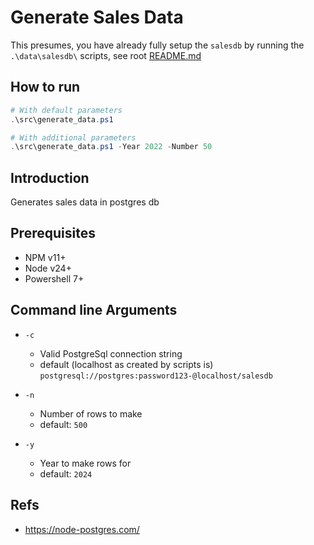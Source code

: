 # Generate Sales Data

This presumes, you have already fully setup the `salesdb` by running the `.\data\salesdb\` scripts, see root [README.md](..\README.md)

## How to run

```powershell
# With default parameters
.\src\generate_data.ps1
```

```powershell
# With additional parameters
.\src\generate_data.ps1 -Year 2022 -Number 50
```

## Introduction

Generates sales data in postgres db

## Prerequisites

- NPM v11+
- Node v24+
- Powershell 7+

## Command line Arguments

- `-c`

  - Valid PostgreSql connection string
  - default (localhost as created by scripts is) `postgresql://postgres:password123-@localhost/salesdb`

* `-n`

  - Number of rows to make
  - default: `500`

* `-y`
  - Year to make rows for
  - default: `2024`

## Refs

- https://node-postgres.com/
